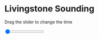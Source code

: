 <h1>Livingstone Sounding</h1>
<p>Drag the slider to change the time</p>

<div class="slidecontainer">
<input oninput='setImage(this)' class="slider" type="range" min="0" max="3" value="0" step="1" />
<img id='img'/>
</div>

<script>
var img = document.getElementById('img');
var img_array = ['/assets/images/skwt/skd_livingstone_wrfout_d01_2020-07-03_12:00:00.png',
'/assets/images/skwt/skd_livingstone_wrfout_d01_2020-07-03_18:00:00.png',
'/assets/images/skwt/skd_livingstone_wrfout_d01_2020-07-04_00:00:00.png',];
function setImage(obj)
{
        var value = obj.value;
        img.src = img_array[value];

}
</script>
